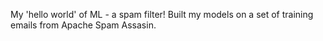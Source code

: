 My 'hello world' of ML - a spam filter!
Built my models on a set of training emails from Apache Spam Assasin. 
